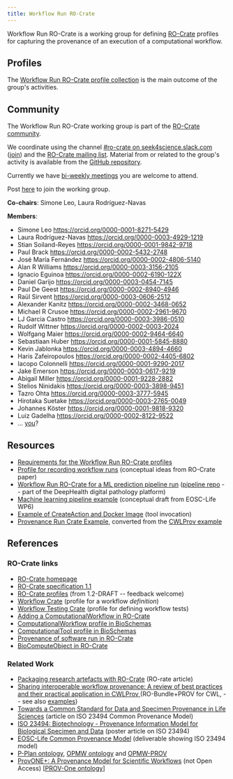 ```yaml
---
title: Workflow Run RO-Crate
---
```


Workflow Run RO-Crate is a working group for defining [RO-Crate](https://w3id.org/ro/crate) profiles for capturing the provenance of an execution of a computational workflow.


## Profiles

The [Workflow Run RO-Crate profile collection](profiles) is the main outcome of the group's activities.


## Community

The Workflow Run RO-Crate working group is part of the [RO-Crate community](https://www.researchobject.org/ro-crate/community.html).

We coordinate using the channel [#ro-crate on seek4science.slack.com](https://seek4science.slack.com/archives/C01LQQAAAS1) ([join](https://join.slack.com/t/seek4science/shared_invite/zt-csqh94qb-kf~kFbZxuHl1Hpxhbc8avw)) and the [RO-Crate mailing list](https://lists.elixir-europe.org/mailman/listinfo/ro-crate_elixir-europe.org). Material from or related to the group's activity is available from the [GitHub repository](https://github.com/ResearchObject/workflow-run-crate).

Currently we have [bi-weekly meetings](https://docs.google.com/document/d/1shvkoowuCVUy8E2ujnVPclaoQO4jGKmZpafjOR0OfBw/edit) you are welcome to attend.

Post [here](https://github.com/ResearchObject/workflow-run-crate/issues/1) to join the working group.

**Co-chairs**: Simone Leo, Laura Rodríguez-Navas

**Members**:
- Simone Leo <https://orcid.org/0000-0001-8271-5429>
- Laura Rodríguez-Navas <https://orcid.org/0000-0003-4929-1219>
- Stian Soiland-Reyes <https://orcid.org/0000-0001-9842-9718>
- Paul Brack <https://orcid.org/0000-0002-5432-2748>
- José María Fernández <https://orcid.org/0000-0002-4806-5140>
- Alan R Williams <https://orcid.org/0000-0003-3156-2105>
- Ignacio Eguinoa <https://orcid.org/0000-0002-6190-122X>
- Daniel Garijo <https://orcid.org/0000-0003-0454-7145>
- Paul De Geest <https://orcid.org/0000-0002-8940-4946>
- Raül Sirvent <https://orcid.org/0000-0003-0606-2512>
- Alexander Kanitz <https://orcid.org/0000-0002-3468-0652>
- Michael R Crusoe <https://orcid.org/0000-0002-2961-9670>
- LJ Garcia Castro <https://orcid.org/0000-0003-3986-0510>
- Rudolf Wittner <https://orcid.org/0000-0002-0003-2024>
- Wolfgang Maier <https://orcid.org/0000-0002-9464-6640>
- Sebastiaan Huber <https://orcid.org/0000-0001-5845-8880>
- Kevin Jablonka <https://orcid.org/0000-0003-4894-4660>
- Haris Zafeiropoulos <https://orcid.org/0000-0002-4405-6802>
- Iacopo Colonnelli <https://orcid.org/0000-0001-9290-2017>
- Jake Emerson <https://orcid.org/0000-0003-0617-9219>
- Abigail Miller <https://orcid.org/0000-0001-9228-2882>
- Stelios Ninidakis <https://orcid.org/0000-0003-3898-9451>
- Tazro Ohta <https://orcid.org/0000-0003-3777-5945>
- Hirotaka Suetake <https://orcid.org/0000-0003-2765-0049>
- Johannes Köster <https://orcid.org/0000-0001-9818-9320>
- Luiz Gadelha <https://orcid.org/0000-0002-8122-9522>
- ... [you](https://github.com/ResearchObject/workflow-run-crate/issues/1)?


## Resources

- [Requirements for the Workflow Run RO-Crate profiles](requirements)
- [Profile for recording workflow runs](https://www.researchobject.org/2021-packaging-research-artefacts-with-ro-crate/manuscript.html#profile-for-recording-workflow-runs) (conceptual ideas from RO-Crate paper)
- [Workflow Run RO-Crate for a ML prediction pipeline run](examples/draft/ml-predict-pipeline/) ([pipeline repo](https://github.com/crs4/deephealth-pipelines) -- part of the DeepHealth digital pathology platform)
- [Machine learning pipeline example](examples/draft/ml-pipeline/) (conceptual draft from EOSC-Life WP6)
- [Example of CreateAction and Docker Image](https://www.researchobject.org/2021-packaging-research-artefacts-with-ro-crate/ro-crate-preview.html#https%3A//github.com/stain/ro-crate-paper/actions/runs/1671704144) (tool invocation)
- [Provenance Run Crate Example](examples/draft/revsort-run-1-crate/), converted from the [CWLProv example](https://github.com/common-workflow-language/cwlprov/tree/ce3f469745f4c8a2c029f872d522a4c57fba947b/examples/revsort-run-1)

## References

### RO-Crate links

- [RO-Crate homepage](https://w3id.org/ro/crate)
- [RO-Crate specification 1.1](https://www.researchobject.org/ro-crate/1.1/)
- [RO-Crate profiles](https://www.researchobject.org/ro-crate/1.2-DRAFT/profiles) (from 1.2-DRAFT -- feedback welcome)
- [Workflow Crate](https://w3id.org/workflowhub/workflow-ro-crate/)  (profile for a workflow _definition_)
- [Workflow Testing Crate](https://lifemonitor.eu/workflow_testing_ro_crate) (profile for defining workflow tests)
- [Adding a ComputationalWorkflow in RO-Crate](https://www.researchobject.org/ro-crate/1.1/workflows.html)
- [ComputationalWorkflow profile in BioSchemas](https://bioschemas.org/profiles/ComputationalWorkflow/)
- [ComputationalTool profile in BioSchemas](https://bioschemas.org/profiles/ComputationalTool/1.0-RELEASE)
- [Provenance of software run in RO-Crate](https://www.researchobject.org/ro-crate/1.1/provenance.html)
- [BioComputeObject in RO-Crate](https://biocompute-objects.github.io/bco-ro-crate/tutorial/starting.html#skeleton-ro-crate)

### Related Work

- [Packaging research artefacts with RO-Crate](https://www.researchobject.org/2021-packaging-research-artefacts-with-ro-crate/manuscript.html) (RO-rate article)
- [Sharing interoperable workflow provenance: A review of best practices and their practical application in CWLProv ](https://doi.org/10.1093/gigascience/giz095) (RO-Bundle+PROV for CWL, -- see also [examples](https://w3id.org/cwl/prov/0.6.0))
- [Towards a Common Standard for Data and Specimen Provenance in Life Sciences](https://doi.org/10.5281/zenodo.5093125) (article on ISO 23494 Common Provenance Model)
- [ISO 23494: Biotechnology - Provenance Information Model for Biological Specimen and Data](https://doi.org/10.1007/978-3-030-80960-7_16) (poster article on ISO 23494)
- [EOSC-Life Common Provenance Model](https://doi.org/10.5281/zenodo.4705074) (deliverable showing ISO 23494 model)
- [P-Plan ontology](https://www.opmw.org/model/p-plan/), [OPMW ontology](https://www.opmw.org/model/OPMW/) and [OPMW-PROV](https://www.opmw.org/interoperability.html)
- [ProvONE+: A Provenance Model for Scientific Workflows](https://doi.org/10.1007/978-3-030-62008-0_30) (not Open Access) [[PROV-One ontology](https://purl.dataone.org/provone-v1-dev)]
